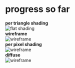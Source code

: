 # progress so far
**per triangle shading**
<br> ![flat shading](https://i.ibb.co/vDxZvBx/triangle-shading.png)
<br>
**wireframe**
<br> ![wireframe](https://i.ibb.co/PYcbpW6/flat-shading.png)
<br>
**per pixel shading**
<br> ![wireframe](https://i.ibb.co/q5WzGwd/per-pixel-shading.png)
<br>
**diffuse**
<br> ![wireframe](https://i.ibb.co/kSq2ffJ/diffuse.png)
